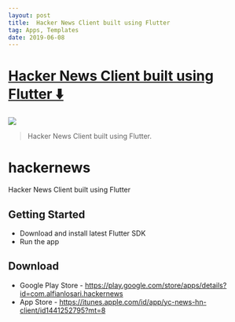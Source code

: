 ```yaml
---
layout: post
title:  Hacker News Client built using Flutter
tag: Apps, Templates
date: 2019-06-08
---
```


# [Hacker News Client built using Flutter ️⬇️ ](http://github.com/alfianlosari/flutter-hackernews)  

![](https://flutterawesome.com/content/images/2019/05/hackernews.jpg)
 
> Hacker News Client built using Flutter.

 
# hackernews

Hacker News Client built using Flutter

## Getting Started

- Download and install latest Flutter SDK
- Run the app


## Download

- Google Play Store - https://play.google.com/store/apps/details?id=com.alfianlosari.hackernews
- App Store - https://itunes.apple.com/id/app/yc-news-hn-client/id1441252795?mt=8

